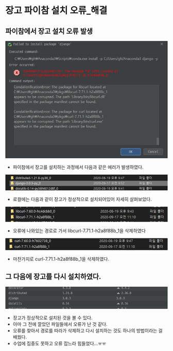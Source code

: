 # 장고 파이참 설치 오류_해결

## 파이참에서 장고 설치 오류 발생

![error01](./image/error1.PNG)

- 파이참에서 장고를 설치하는 과정에서 다음과 같은 에러가 발생하였다.

![error02](./image/error2.PNG)

- 로컬에는 다음과 같이 장고가 정상적으로 설치되어있어 자세히 살펴보았다.

![error03](./image/error3.PNG)

- 오류에 나와있는 경로로 가서 libcurl-7.71.1-h2a8f88b_1을 삭제하였다

![error04](./image/error4.PNG)

- 마찬가지로 curl-7.71.1-h2a8f88b_1을 삭제하였다.

## 그 다음에 장고를 다시 설치하였다.

![error05](./image/django01.PNG)

- 장고가 정상적으로 설치된 것을 볼 수 있다.
- 아마 그 전에 깔았던 파일들에서 오류가 난 것 같다.
- 오류를 찾아서 경로를 따라가 삭제하고 다시 설치하는 것도 하나의 방법이라는 걸 배웠다.
- 수업에 집중도 못하고 오류 잡느라 힘들었다...ㅠㅠ